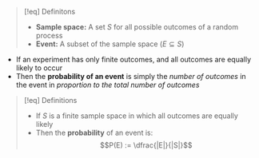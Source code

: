 >[!eq] Definitons
>- **Sample space:** A set $S$ for all possible outcomes of a random process
>- **Event:** A subset  of the sample space $(E \subseteq S)$ 

- If an experiment has only finite outcomes, and all outcomes are equally likely to occur
- Then the **probability of an event** is simply the *number of outcomes* in the event in *proportion to the total number of outcomes*

>[!eq] Definitions
>- If $S$ is a finite sample space in which all outcomes are equally likely
>- Then the **probability** of an event is:
>$$P(E) := \dfrac{|E|}{|S|}$$